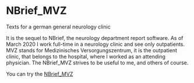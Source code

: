 # NBrief_MVZ
Texts for a german general neurology clinic

It is the sequel to NBrief, the neurology department report software. As of March 2020 I work full-time in a neurology clinic and see only outpatients. MVZ stands for Medizinisches Versorgungszentrum, it is the outpatient clinic, that belongs to the hospital, where I worked as an attending physician. The NBrief_MVZ strives to be useful to me, and others of course. 

You can try the [NBrief_MVZ](https://github.com/EmanuilG/NBrief_MVZ/blob/master/NBrief_MVZ.html)

